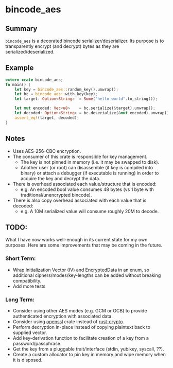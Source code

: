 # bincode_aes

## Summary
`bincode_aes` is a decorated bincode serializer/deserializer.
Its purpose is to transparently encrypt (and decrypt) bytes as they are serialized/deserialized.

## Example
```rust
extern crate bincode_aes;
fn main() {
    let key = bincode_aes::random_key().unwrap();
    let bc = bincode_aes::with_key(key);
    let target: Option<String>  = Some("hello world".to_string());

    let mut encoded: Vec<u8>    = bc.serialize(&target).unwrap();
    let decoded: Option<String> = bc.deserialize(&mut encoded).unwrap();
    assert_eq!(target, decoded);
}
```

## Notes
* Uses AES-256-CBC encryption.
* The consumer of this crate is responsible for key management.
  * The key is not pinned in memory (i.e. it may be swapped to disk).
  * Another user (or root) can disassemble (if key is compiled into binary) or attach a debugger (if executable is running) in order to acquire the key and decrypt the data.
* There is overhead associated each value/structure that is encoded:
  * e.g. An encoded bool value consumes 48 bytes (vs 1 byte with traditional/unencrypted bincode).
* There is also copy overhead associated with each value that is decoded:
  * e.g. A 10M serialized value will consume roughly 20M to decode.

## TODO:

What I have now works well-enough in its current state for my own purposes.
Here are some improvements that may be coming in the future.

### Short Term:
* Wrap Initialization Vector (IV) and EncryptedData in an enum, so additional ciphers/modes/key-lengths can be added without breaking compatibility.
* Add more tests

### Long Term:
* Consider using other AES modes (e.g. GCM or OCB) to provide authenticated encryption with associated data.
* Consider using [openssl](https://crates.io/crates/openssl) crate instead of [rust-crypto](https://crates.io/crates/rust-crypto).
* Perform decryption in-place instead of copying plaintext back to supplied vector.
* Add key-derivation function to facilitate creation of a key from a password/passphrase.
* Get the key from a pluggable trait/interface (stdin, yubikey, syscall, ??).
* Create a custom allocator to pin key in memory and wipe memory when it is disposed.
